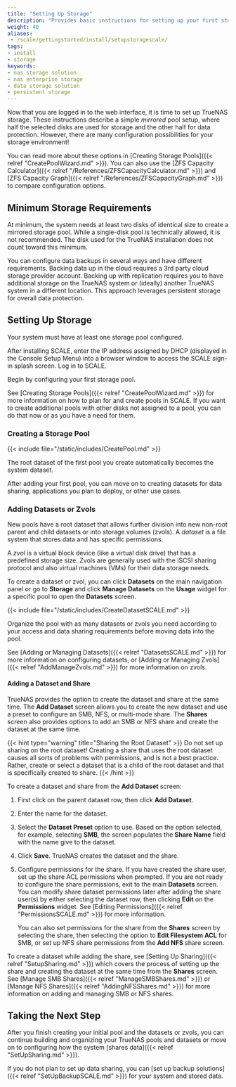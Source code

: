 ```yaml
---
title: "Setting Up Storage"
description: "Provides basic instructions for setting up your first storage pool and dataset or zvol."
weight: 40
aliases:
 - /scale/gettingstarted/install/setupstoragescale/
tags:
- install
- storage
keywords:
- nas storage solution
- nas enterprise storage
- data storage solution
- persistent storage
---
```


Now that you are logged in to the web interface, it is time to set up TrueNAS storage.
These instructions describe a simple *mirrored* pool setup, where half the selected disks are used for storage and the other half for data protection.
However, there are many configuration possibilities for your storage environment!

You can read more about these options in [Creating Storage Pools]({{< relref "CreatePoolWizard.md" >}}).
You can also use the [ZFS Capacity Calculator]({{< relref "/References/ZFSCapacityCalculator.md" >}}) and [ZFS Capacity Graph]({{< relref "/References/ZFSCapacityGraph.md" >}}) to compare configuration options.

## Minimum Storage Requirements
At minimum, the system needs at least two disks of identical size to create a mirrored storage pool.
While a single-disk pool is technically allowed, it is not recommended.
The disk used for the TrueNAS installation does not count toward this minimum.

You can configure data backups in several ways and have different requirements.
Backing data up in the cloud requires a 3rd party cloud storage provider account.
Backing up with replication requires you to have additional storage on the TrueNAS system or (ideally) another TrueNAS system in a different location.
This approach leverages persistent storage for overall data protection.

## Setting Up Storage
Your system must have at least one storage pool configured.

After installing SCALE, enter the IP address assigned by DHCP (displayed in the Console Setup Menu) into a browser window to access the SCALE sign-in splash screen.
Log in to SCALE.

Begin by configuring your first storage pool.

See [Creating Storage Pools]({{< relref "CreatePoolWizard.md" >}}) for more information on how to plan for and create pools in SCALE.
If you want to create additional pools with other disks not assigned to a pool, you can do that now or as you have a need for them.

### Creating a Storage Pool
{{< include file="/static/includes/CreatePool.md" >}}

The root dataset of the first pool you create automatically becomes the system dataset.

After adding your first pool, you can move on to creating datasets for data sharing, applications you plan to deploy, or other use cases.

### Adding Datasets or Zvols
New pools have a root dataset that allows further division into new non-root parent and child datasets or into storage volumes (zvols).
A *dataset* is a file system that stores data and has specific permissions.

A *zvol* is a virtual block device (like a virtual disk drive) that has a predefined storage size.
Zvols are generally used with the iSCSI sharing protocol and also virtual machines (VMs) for their data storage needs.

To create a dataset or zvol, you can click **Datasets** on the main navigation panel or go to **Storage** and click **Manage Datasets** on the **Usage** widget for a specific pool to open the **Datasets** screen.

{{< include file="/static/includes/CreateDatasetSCALE.md" >}}

Organize the pool with as many datasets or zvols you need according to your access and data sharing requirements before moving data into the pool.

See [Adding or Managing Datasets]({{< relref "DatasetsSCALE.md" >}}) for more information on configuring datasets, or [Adding or Managing Zvols]({{< relref "AddManageZvols.md" >}}) for more information on zvols.

#### Adding a Dataset and Share
TrueNAS provides the option to create the dataset and share at the same time.
The **Add Dataset** screen allows you to create the new dataset and use a preset to configure an SMB, NFS, or multi-mode share.
The **Shares** screen also provides options to add an SMB or NFS share and create the dataset at the same time.

{{< hint type="warning" title="Sharing the Root Dataset" >}}
Do not set up sharing on the root dataset!
Creating a share that uses the root dataset causes all sorts of problems with permissions, and is not a best practice.
Rather, create or select a dataset that is a child of the root dataset and that is specifically created to share.
{{< /hint >}}

To create a dataset and share from the **Add Dataset** screen:

1. First click on the parent dataset row, then click **Add Dataset**.

2. Enter the name for the dataset.

3. Select the **Dataset Preset** option to use.
   Based on the option selected, for example, selecting **SMB**, the screen populates the **Share Name** field with the name give to the dataset.

4. Click **Save**. TrueNAS creates the dataset and the share.

5. Configure permissions for the share. If you have created the share user, set up the share ACL permissions when prompted.
   If you are not ready to configure the share permissions, exit to the main **Datasets** screen.
   You can modify share dataset permissions later after adding the share user(s) by either selecting the dataset row, then clicking **Edit** on the **Permissions** widget. See [Editing Permissions]({{< relref "PermissionsSCALE.md" >}}) for more information.
   
   You can also set permissions for the share from the **Shares** screen by selecting the share, then selecting the option to **Edit Filesystem ACL** for SMB, or set up NFS share permissions from the **Add NFS** share screen.

To create a dataset while adding the share, see [Setting Up Sharing]({{< relref "SetupSharing.md" >}}) which covers the process of setting up the share and creating the dataset at the same time from the **Shares** screen.
See [Manage SMB Shares]({{< relref "ManageSMBShares.md" >}}) or [Manage NFS Shares]({{< relref "AddingNFSShares.md" >}}) for more information on adding and managing SMB or NFS shares.

## Taking the Next Step
After you finish creating your initial pool and the datasets or zvols, you can continue building and organizing your TrueNAS pools and datasets or move on to configuring how the system [shares data]({{< relref "SetUpSharing.md" >}}).

If you do not plan to set up data sharing, you can [set up backup solutions]({{< relref "SetUpBackupSCALE.md" >}}) for your system and stored data.